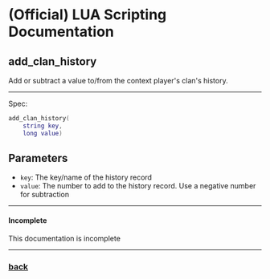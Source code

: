 
# (Official) LUA Scripting Documentation

## add_clan_history

Add or subtract a value to/from the context player's clan's history.

___

Spec:

```lua
add_clan_history(
	string key,
	long value)
```

## Parameters

- `key`: The key/name of the history record
- `value`: The number to add to the history record. Use a negative number for subtraction

___

#### Incomplete

This documentation is incomplete

___

### [back](../history)
